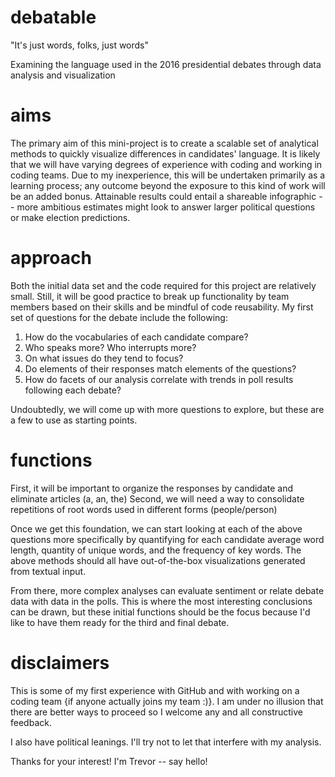 # debatable
"It's just words, folks, just words"

Examining the language used in the 2016 presidential debates through data analysis and visualization

# aims
The primary aim of this mini-project is to create a scalable set of analytical methods to quickly visualize differences in candidates' language. It is likely that we will have varying degrees of experience with coding and working in coding teams. Due to my inexperience, this will be undertaken primarily as a learning process; any outcome beyond the exposure to this kind of work will be an added bonus. Attainable results could entail a shareable infographic -- more ambitious estimates might look to answer larger political questions or make election predictions.

# approach
Both the initial data set and the code required for this project are relatively small. Still, it will be good practice to break up functionality by team members based on their skills and be mindful of code reusability. My first set of questions for the debate include the following:

1. How do the vocabularies of each candidate compare?
2. Who speaks more? Who interrupts more?
3. On what issues do they tend to focus?
4. Do elements of their responses match elements of the questions?
5. How do facets of our analysis correlate with trends in poll results following each debate?

Undoubtedly, we will come up with more questions to explore, but these are a few to use as starting points.

# functions
First, it will be important to organize the responses by candidate and eliminate articles (a, an, the)
Second, we will need a way to consolidate repetitions of root words used in different forms (people/person)

Once we get this foundation, we can start looking at each of the above questions more specifically by quantifying for each candidate average word length, quantity of unique words, and the frequency of key words. The above methods should all have out-of-the-box visualizations generated from textual input.

From there, more complex analyses can evaluate sentiment or relate debate data with data in the polls. This is where the most interesting conclusions can be drawn, but these initial functions should be the focus because I'd like to have them ready for the third and final debate.

# disclaimers
This is some of my first experience with GitHub and with working on a coding team {if anyone actually joins my team :)}. I am under no illusion that there are better ways to proceed so I welcome any and all constructive feedback.

I also have political leanings. I'll try not to let that interfere with my analysis.

Thanks for your interest! I'm Trevor -- say hello!
